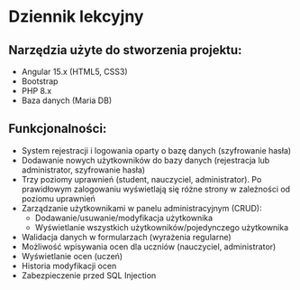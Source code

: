 # Dziennik lekcyjny

## Narzędzia użyte do stworzenia projektu:
 - Angular 15.x (HTML5, CSS3)
 - Bootstrap
 - PHP 8.x
 - Baza danych (Maria DB)

## Funkcjonalności:
 - System rejestracji i logowania oparty o bazę danych (szyfrowanie hasła)
 - Dodawanie nowych użytkowników do bazy danych (rejestracja lub administrator, szyfrowanie hasła)
 - Trzy poziomy uprawnień (student, nauczyciel, administrator). Po prawidłowym zalogowaniu wyświetlają się różne strony w zależności od poziomu uprawnień
 - Zarządzanie użytkownikami w panelu administracyjnym (CRUD):
   - Dodawanie/usuwanie/modyfikacja użytkownika
   - Wyświetlanie wszystkich użytkowników/pojedynczego użytkownika
 - Walidacja danych w formularzach (wyrażenia regularne)
 - Możliwość wpisywania ocen dla uczniów (nauczyciel, administrator)
 - Wyświetlanie ocen (uczeń)
 - Historia modyfikacji ocen
 - Zabezpieczenie przed SQL Injection

